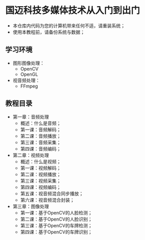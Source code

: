 # 国迈科技多媒体技术从入门到出门 #
- 本仓库内代码为您的计算机带来任何不适，请重装系统；
- 使用本教程前，请备份系统与数据；

## 学习环境 ##
- 图形图像处理：
	- OpenCV
	- OpenGL
- 视音频处理：
	- FFmpeg

## 教程目录 ##
- 第一章：音频处理
	- 概述：什么是音频；
	- 第一课：音频解码；
	- 第二课：音频播放；
	- 第三课：音频采集；
	- 第四课：音频编码；
- 第二章：视频处理
	- 概述：什么是视频；
	- 第一课：视频解码；
	- 第二课：视频播放；
	- 第三课：视频采集；
	- 第四课：视频编码；
	- 第五课：视音频混合同步播放；
	- 第六课：视音频混合封装；
- 第三章：图像处理
	- 第一课：基于OpenCV的人脸检测；
	- 第二课：基于OpenCV的人脸识别；
	- 第三课：基于OpenCV的车牌检测；
	- 第四课：基于OpenCV的车牌识别；